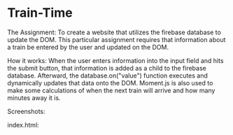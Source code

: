 # Train-Time

The Assignment: To create a website that utilizes the firebase database to update the DOM. This particular assignment requires that information about a train be entered by the user and updated on the DOM.

How it works: When the user enters information into the input field and hits the submit button, that information is added as a child to the firebase database. Afterward, the database.on("value") function executes and dynamically updates that data onto the DOM. Moment.js is also used to make some calculations of when the next train will arrive and how many minutes away it is.

Screenshots:

index.html:


